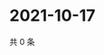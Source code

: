 # 2021-10-17

共 0 条

<!-- BEGIN -->
<!-- 最后更新时间 Sun Oct 17 2021 21:18:38 GMT+0800 (China Standard Time) -->

<!-- END -->
